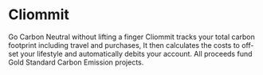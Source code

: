 # Cliommit
Go Carbon Neutral without lifting a finger
Cliommit tracks your total carbon footprint including travel and purchases, It then calculates the costs to off-set your lifestyle 
and automatically debits your account. All proceeds fund Gold Standard Carbon Emission projects.


